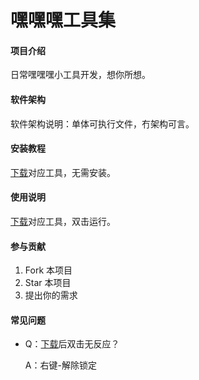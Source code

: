 
# 嘿嘿嘿工具集

#### 项目介绍
日常嘿嘿嘿小工具开发，想你所想。

#### 软件架构
软件架构说明：单体可执行文件，冇架构可言。

#### 安装教程
[下载](https://github.com/wangmutan/heiheihei/releases)对应工具，无需安装。

#### 使用说明
[下载](https://github.com/wangmutan/heiheihei/releases)对应工具，双击运行。

#### 参与贡献

1. Fork 本项目
2. Star 本项目
3. 提出你的需求

#### 常见问题

- Q：[下载](https://github.com/wangmutan/heiheihei/releases)后双击无反应？

  A：右键-解除锁定
  

